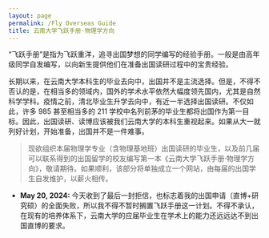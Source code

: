 ```yaml
---
layout: page
permalink: /Fly Overseas Guide
title: 云南大学飞跃手册·物理学方向
---
```




“飞跃手册”是指为飞跃重洋，追寻出国梦想的同学编写的经验手册。一般是由高年级同学自发编写，以向新生提供他们在准备出国读研过程中的宝贵经验。

长期以来，在云南大学本科生的毕业去向中，出国并不是主流选择。但是，不得不否认的是，在相当多的领域内，国外的学术水平依然大幅度领先国内，尤其是自然科学学科。疫情之前，清北毕业生升学去向中，有近一半选择出国读研。不仅如此，许多 985 甚至相当多的 211 学校中名列前茅的毕业生都将出国作为第一目标。因此，出国读研、读博应该被我们云南大学的本科生重视起来。如果从大一就列好计划，开始准备，出国并不是一件难事。

>现欲组织本届物理学专业（含物理基地班）出国读研的毕业生，以及前几届可以联系得到的出国留学的校友编写第一本《云南大学飞跃手册·物理学方向》，敬请期待。如果顺利，该部分将单独成立一个网站，由每届的出国学生自发维护，以薪火相传。

- **May 20, 2024:** 今天收到了最后一封拒信，也标志着我的出国申请（直博+研究硕）的全面失败，所以我不得不暂时搁置飞跃手册这一计划。不得不承认，在现有的培养体系下，云南大学的应届毕业生在学术上的能力还远远达不到出国直博的要求。